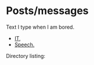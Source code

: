 Posts/messages
==============

Text I type when I am bored.

* [IT,](it)
* [Speech.](speech)

Directory listing:
